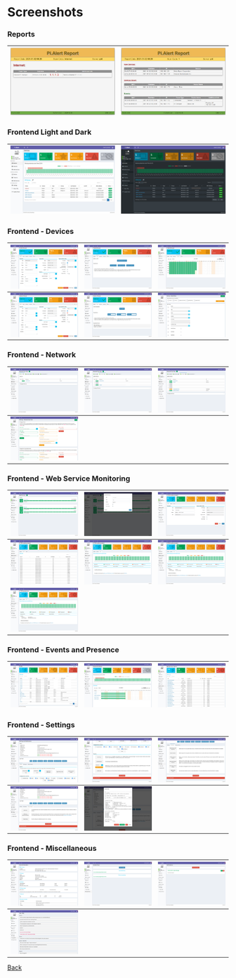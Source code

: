 # Screenshots
<!--- --------------------------------------------------------------------- --->

### Reports

  | ![Report 1][report1] | ![Report 2][report2] |
  | -------------------- | -------------------- |

### Frontend Light and Dark

  | ![Screen Main 01][Screen_Main_01]   | ![Screen Main 02][Screen_Main_02] |
  | ----------------------------------- | --------------------------------- |

### Frontend - Devices

  | ![Screen Devices 01][Screen_Dev_01]   | ![Screen Devices 02][Screen_Dev_02] | ![Screen Devices 03][Screen_Dev_03]  | 
  | ------------------------------------- | ----------------------------------- | ------------------------------------ |
  | ![Screen Devices 04][Screen_Dev_04]   | ![Screen Devices 05][Screen_Dev_05] | ![Screen Devices 06][Screen_Dev_06]  |

### Frontend - Network

  | ![Screen Network 01][Screen_Net_01]   | ![Screen Network 02][Screen_Net_02] | ![Screen Network 03][Screen_Net_03]  | 
  | ------------------------------------- | ----------------------------------- | ------------------------------------ |
  | ![Screen Network 04][Screen_Net_04]   |                                     |                                      |

### Frontend - Web Service Monitoring

  | ![Screen WebServ 01][Screen_WebServ_01]   | ![Screen WebServ 02][Screen_WebServ_02] | ![Screen WebServ 03][Screen_WebServ_03]  | 
  | ----------------------------------------- | --------------------------------------- | ---------------------------------------- |
  | ![Screen WebServ 04][Screen_WebServ_04]   | ![Screen WebServ 05][Screen_WebServ_05] | ![Screen WebServ 06][Screen_WebServ_06]  |
  | ![Screen WebServ 07][Screen_WebServ_07]   |                                         |                                          |

### Frontend - Events and Presence

  | ![Screen Events and Pres. 01][Screen_Ev_and_Pres_01]   | ![Screen Events and Pres. 02][Screen_Ev_and_Pres_02] | ![Screen Events and Pres. 03][Screen_Ev_and_Pres_03]  | 
  | ------------------------------------------------------ | ---------------------------------------------------- | ----------------------------------------------------- |

### Frontend - Settings

  | ![Screen Settings 01][Screen_Settings_01]   | ![Screen Settings 02][Screen_Settings_02] | ![Screen Settings 03][Screen_Settings_03]  | 
  | ------------------------------------------- | ----------------------------------------- | ------------------------------------------ |
  | ![Screen Settings 04][Screen_Settings_04]   | ![Screen Settings 05][Screen_Settings_05] |                                            |

### Frontend - Miscellaneous

  | ![Screen Misc 01][Screen_Misc_01]   | ![Screen Misc 02][Screen_Misc_02] | ![Screen Misc 03][Screen_Misc_03]  | 
  | ----------------------------------- | --------------------------------- | ---------------------------------- |
  | ![Screen Misc 04][Screen_Misc_04]   |                                   |                                    |

[Back](https://github.com/leiweibau/Pi.Alert)

[Screen_Main_01]: ./img/screen_main.png       "Screen Main 01"
[Screen_Main_02]: ./img/screen_main_dark.png  "Screen Main 02"

[report1]: ./img/report_01.jpg               "Report sample 1"
[report2]: ./img/report_02.jpg               "Report sample 2"

[Screen_Dev_01]: ./img/screen_dev_01.png            "Screen Devices 01"
[Screen_Dev_02]: ./img/screen_dev_02.png            "Screen Devices 02"
[Screen_Dev_03]: ./img/screen_dev_03.png            "Screen Devices 03"
[Screen_Dev_04]: ./img/screen_dev_internet_01.png   "Screen Devices 04"
[Screen_Dev_05]: ./img/screen_dev_internet_02.png   "Screen Devices 05"
[Screen_Dev_06]: ./img/screen_dev_bulk.png          "Screen Devices 06"

[Screen_Net_01]: ./img/screen_net_01.png "Screen Network 01"
[Screen_Net_02]: ./img/screen_net_02.png "Screen Network 02"
[Screen_Net_03]: ./img/screen_net_03.png "Screen Network 03"
[Screen_Net_04]: ./img/screen_net_04.png "Screen Network 04"

[Screen_WebServ_01]: ./img/screen_web_01.png "Screen WebServ 01"
[Screen_WebServ_02]: ./img/screen_web_02.png "Screen WebServ 02"
[Screen_WebServ_03]: ./img/screen_web_03.png "Screen WebServ 03"
[Screen_WebServ_04]: ./img/screen_web_04.png "Screen WebServ 04"
[Screen_WebServ_05]: ./img/screen_web_05.png "Screen WebServ 05"
[Screen_WebServ_06]: ./img/screen_web_06.png "Screen WebServ 06"
[Screen_WebServ_07]: ./img/screen_web_07.png "Screen WebServ 07"

[Screen_Ev_and_Pres_01]: ./img/screen_devevents.png     "Screen Events and Pres. 01"
[Screen_Ev_and_Pres_02]: ./img/screen_devpresence.png   "Screen Events and Pres. 02"
[Screen_Ev_and_Pres_03]: ./img/screen_webevents.png     "Screen Events and Pres. 03"

[Screen_Settings_01]: ./img/screen_settings_01.png "Screen Settings 01"
[Screen_Settings_02]: ./img/screen_settings_02.png "Screen Settings 02"
[Screen_Settings_03]: ./img/screen_settings_03.png "Screen Settings 03"
[Screen_Settings_04]: ./img/screen_settings_04.png "Screen Settings 04"
[Screen_Settings_05]: ./img/screen_settings_05.png "Screen Settings 05"

[Screen_Misc_01]: ./img/screen_sysinfo.png         "Screen Misc 01"
[Screen_Misc_02]: ./img/screen_updatecheck_01.png  "Screen Misc 02"
[Screen_Misc_03]: ./img/screen_notify.png          "Screen Misc 03"
[Screen_Misc_04]: ./img/screen_help.png            "Screen Misc 04"
